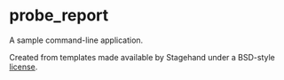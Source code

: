 # probe_report

A sample command-line application.

Created from templates made available by Stagehand under a BSD-style
[license](https://github.com/dart-lang/stagehand/blob/master/LICENSE).
